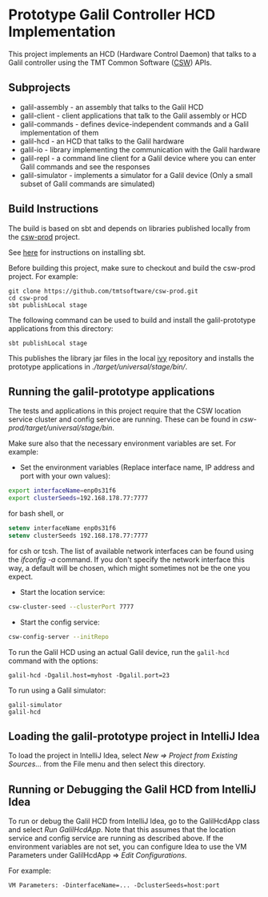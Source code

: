 # Prototype Galil Controller HCD Implementation

This project implements an HCD (Hardware Control Daemon) that talks to a Galil controller using 
the TMT Common Software ([CSW](https://github.com/tmtsoftware/csw-prod)) APIs. 

## Subprojects

* galil-assembly - an assembly that talks to the Galil HCD
* galil-client - client applications that talk to the Galil assembly or HCD
* galil-commands - defines device-independent commands and a Galil implementation of them
* galil-hcd - an HCD that talks to the Galil hardware
* galil-io - library implementing the communication with the Galil hardware
* galil-repl - a command line client for a Galil device where you can enter Galil commands and see the responses
* galil-simulator - implements a simulator for a Galil device (Only a small subset of Galil commands are simulated)

## Build Instructions

The build is based on sbt and depends on libraries published locally from the 
[csw-prod](https://github.com/tmtsoftware/csw-prod) project.

See [here](https://www.scala-sbt.org/1.0/docs/Setup.html) for instructions on installing sbt.

Before building this project, make sure to checkout and build the csw-prod project. For example:
```
git clone https://github.com/tmtsoftware/csw-prod.git
cd csw-prod
sbt publishLocal stage
```

The following command can be used to build and install the galil-prototype applications from this directory:
```
sbt publishLocal stage
```

This publishes the library jar files in the local [ivy](https://en.wikipedia.org/wiki/Apache_Ivy) repository 
and installs the prototype applications in _./target/universal/stage/bin/_.

## Running the galil-prototype applications

The tests and applications in this project require that the CSW location service cluster and config service are
running. These can be found in _csw-prod/target/universal/stage/bin_.

Make sure also that the necessary environment variables are set. For example:

* Set the environment variables (Replace interface name, IP address and port with your own values):
```bash
export interfaceName=enp0s31f6
export clusterSeeds=192.168.178.77:7777
```
for bash shell, or 
```csh
setenv interfaceName enp0s31f6
setenv clusterSeeds 192.168.178.77:7777
```

for csh or tcsh. The list of available network interfaces can be found using the _ifconfig -a_ command.
If you don't specify the network interface this way, a default will be chosen, which might sometimes not be
the one you expect. 

* Start the location service: 

```bash
csw-cluster-seed --clusterPort 7777
```

* Start the config service:
```bash
csw-config-server --initRepo
```

To run the Galil HCD using an actual Galil device, run the `galil-hcd` command with the options:
```
galil-hcd -Dgalil.host=myhost -Dgalil.port=23
```

To run using a Galil simulator:
```
galil-simulator
galil-hcd
```

## Loading the galil-prototype project in IntelliJ Idea

To load the project in IntelliJ Idea, select *New => Project from Existing Sources...* from the File menu
and then select this directory.

## Running or Debugging the Galil HCD from IntelliJ Idea

To run or debug the Galil HCD from IntelliJ Idea, go to the GalilHcdApp class and select *Run GalilHcdApp*.
Note that this assumes that the location service and config service are running as described above.
If the environment variables are not set, you can configure Idea to use the VM Parameters under 
GalilHcdApp => *Edit Configurations*. 

For example: 
```
VM Parameters: -DinterfaceName=... -DclusterSeeds=host:port
```
